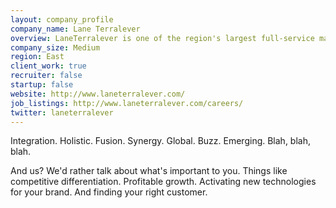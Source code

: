 ```yaml
---
layout: company_profile
company_name: Lane Terralever
overview: LaneTerralever is one of the region's largest full-service marketing and advertising agencies, with over 120 employees and offices in Phoenix and Denver
company_size: Medium
region: East
client_work: true
recruiter: false
startup: false
website: http://www.laneterralever.com/
job_listings: http://www.laneterralever.com/careers/
twitter: laneterralever
---
```


Integration. Holistic. Fusion. Synergy. Global. Buzz. Emerging. Blah, blah, blah.

And us? We'd rather talk about what's important to you. Things like competitive differentiation. Profitable growth. Activating new technologies for your brand. And finding your right customer.